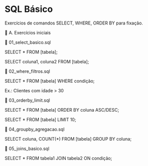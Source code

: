# SQL Básico

Exercícios de comandos SELECT, WHERE, ORDER BY para fixação.

🎯 A. Exercícios iniciais

🔹 01_select_basico.sql

SELECT * FROM [tabela];

SELECT coluna1, coluna2 FROM [tabela];

🔹 02_where_filtros.sql

SELECT * FROM [tabela] WHERE condição;

Ex.: Clientes com idade > 30

🔹 03_orderby_limit.sql

SELECT * FROM [tabela] ORDER BY coluna ASC/DESC;

SELECT * FROM [tabela] LIMIT 10;

🔹 04_groupby_agregacao.sql

SELECT coluna, COUNT(*) FROM [tabela] GROUP BY coluna;

🔹 05_joins_basico.sql

SELECT * FROM tabela1 JOIN tabela2 ON condição;

